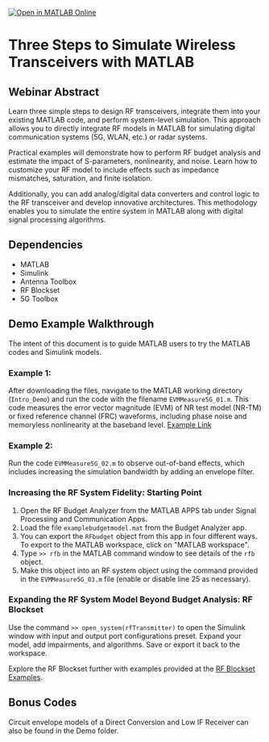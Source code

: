 [![Open in MATLAB Online](https://www.mathworks.com/images/responsive/global/open-in-matlab-online.svg)](https://matlab.mathworks.com/open/github/v1?repo=SekharRajendran/3_steps_RF_Sek)

# Three Steps to Simulate Wireless Transceivers with MATLAB

## Webinar Abstract
Learn three simple steps to design RF transceivers, integrate them into your existing MATLAB code, and perform system-level simulation. This approach allows you to directly integrate RF models in MATLAB for simulating digital communication systems (5G, WLAN, etc.) or radar systems.

Practical examples will demonstrate how to perform RF budget analysis and estimate the impact of S-parameters, nonlinearity, and noise. Learn how to customize your RF model to include effects such as impedance mismatches, saturation, and finite isolation.

Additionally, you can add analog/digital data converters and control logic to the RF transceiver and develop innovative architectures. This methodology enables you to simulate the entire system in MATLAB along with digital signal processing algorithms.

## Dependencies
- MATLAB
- Simulink
- Antenna Toolbox
- RF Blockset
- 5G Toolbox

## Demo Example Walkthrough
The intent of this document is to guide MATLAB users to try the MATLAB codes and Simulink models.

### Example 1:
After downloading the files, navigate to the MATLAB working directory (`Intro_Demo`) and run the code with the filename `EVMMeasure5G_01.m`. This code measures the error vector magnitude (EVM) of NR test model (NR-TM) or fixed reference channel (FRC) waveforms, including phase noise and memoryless nonlinearity at the baseband level. 
[Example Link](https://www.mathworks.com/help/5g/ug/evm-measurement-of-5g-nr-pdsch-waveforms.html)

### Example 2:
Run the code `EVMMeasure5G_02.m` to observe out-of-band effects, which includes increasing the simulation bandwidth by adding an envelope filter.

### Increasing the RF System Fidelity: Starting Point
1. Open the RF Budget Analyzer from the MATLAB APPS tab under Signal Processing and Communication Apps.
2. Load the file `examplebudgetmodel.mat` from the Budget Analyzer app. 
3. You can export the `RFbudget` object from this app in four different ways. To export to the MATLAB workspace, click on "MATLAB workspace".
4. Type `>> rfb` in the MATLAB command window to see details of the `rfb` object.
5. Make this object into an RF system object using the command provided in the `EVMMeasure5G_03.m` file (enable or disable line 25 as necessary).

### Expanding the RF System Model Beyond Budget Analysis: RF Blockset
Use the command `>> open_system(rfTransmitter)` to open the Simulink window with input and output port configurations preset. Expand your model, add impairments, and algorithms. Save or export it back to the workspace.

Explore the RF Blockset further with examples provided at the [RF Blockset Examples](https://www.mathworks.com/help/simrf/examples.html?s_tid=CRUX_topnav).

## Bonus Codes
Circuit envelope models of a Direct Conversion and Low IF Receiver can also be found in the Demo folder.
